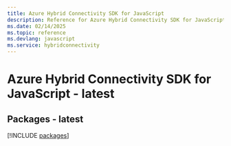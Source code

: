```yaml
---
title: Azure Hybrid Connectivity SDK for JavaScript
description: Reference for Azure Hybrid Connectivity SDK for JavaScript
ms.date: 02/14/2025
ms.topic: reference
ms.devlang: javascript
ms.service: hybridconnectivity
---
```

# Azure Hybrid Connectivity SDK for JavaScript - latest
## Packages - latest
[!INCLUDE [packages](hybrid-connectivity-index.md)]